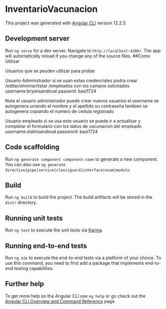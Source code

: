# InventarioVacunacion

This project was generated with [Angular CLI](https://github.com/angular/angular-cli) version 12.2.5.

## Development server

Run `ng serve` for a dev server. Navigate to `http://localhost:4200/`. The app will automatically reload if you change any of the source files.
##Como Utilizar


Usuarios que se peuden utilizar para probar 

Usuario Administrador si se usan estas credenciales podra crear /editar/eliminar/listar /empleados  con los campos solicitados
username:bryansandoval
passwrd: basi1724

Nota el usuario administrador puede crear nuevos usuarios  el username se autogenera uniendo el nombre y el apellido
su contraseña tambien se autogenera copiando el numero de cedula registrado

Usuario empleado  si se usa este usuario se puede ir a  actualizar y completar el formulario con los datos de vacunacion del empleado
username:stalinsandoval
password: basi1724


## Code scaffolding

Run `ng generate component component-name` to generate a new component. You can also use `ng generate directive|pipe|service|class|guard|interface|enum|module`.

## Build

Run `ng build` to build the project. The build artifacts will be stored in the `dist/` directory.

## Running unit tests

Run `ng test` to execute the unit tests via [Karma](https://karma-runner.github.io).

## Running end-to-end tests

Run `ng e2e` to execute the end-to-end tests via a platform of your choice. To use this command, you need to first add a package that implements end-to-end testing capabilities.

## Further help

To get more help on the Angular CLI use `ng help` or go check out the [Angular CLI Overview and Command Reference](https://angular.io/cli) page.

